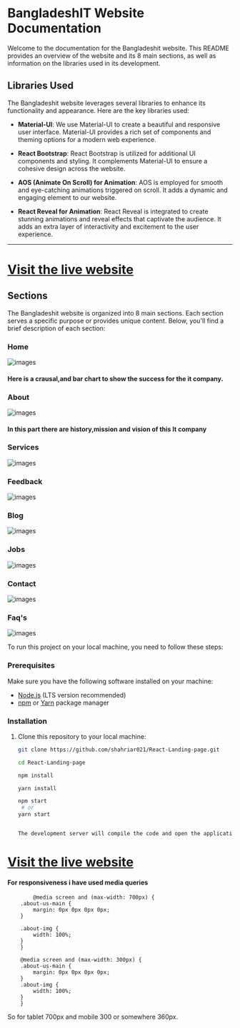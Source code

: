 # BangladeshIT Website Documentation

Welcome to the documentation for the Bangladeshit website. This README provides an overview of the website and its 8 main sections, as well as information on the libraries used in its development.

## Libraries Used

The Bangladeshit website leverages several libraries to enhance its functionality and appearance. Here are the key libraries used:

- **Material-UI**: We use Material-UI to create a beautiful and responsive user interface. Material-UI provides a rich set of components and theming options for a modern web experience.

- **React Bootstrap**: React Bootstrap is utilized for additional UI components and styling. It complements Material-UI to ensure a cohesive design across the website.

- **AOS (Animate On Scroll) for Animation**: AOS is employed for smooth and eye-catching animations triggered on scroll. It adds a dynamic and engaging element to our website.

- **React Reveal for Animation**: React Reveal is integrated to create stunning animations and reveal effects that captivate the audience. It adds an extra layer of interactivity and excitement to the user experience.
---


# [Visit the live website](https://react-landing-page-task.netlify.app/)

## Sections

The Bangladeshit website is organized into 8 main sections. Each section serves a specific purpose or provides unique content. Below, you'll find a brief description of each section:

### Home

![images](./screenshots/Screenshot1.png)

#### Here is a crausal,and bar chart to show the success for the it company.

### About

![images](./screenshots/Screenshot2.png)

#### In this part there are history,mission and vision of this It company

### Services

![images](./screenshots/Screenshot3.png)

### Feedback

![images](./screenshots/Screenshot4.png)

### Blog

![images](./screenshots/Screenshot5.png)

### Jobs

![images](./screenshots/Screenshot6.png)

### Contact

![images](./screenshots/Screenshot7.png)

### Faq's

![images](./screenshots/Screenshot8.png)

To run this project on your local machine, you need to follow these steps:

### Prerequisites

Make sure you have the following software installed on your machine:

- [Node.js](https://nodejs.org/) (LTS version recommended)
- [npm](https://www.npmjs.com/) or [Yarn](https://yarnpkg.com/) package manager

### Installation

1. Clone this repository to your local machine:

   ```bash
   git clone https://github.com/shahriar021/React-Landing-page.git

   cd React-Landing-page

   npm install

   yarn install

   npm start
    # or
   yarn start


   The development server will compile the code and open the application in your default web browser. You can access the application at http://localhost:3000.
   ```

# [Visit the live website](https://react-landing-page-task.netlify.app/)

#### For responsiveness i have used media queries 

```
        @media screen and (max-width: 700px) {
    .about-us-main {
        margin: 0px 0px 0px 0px;
    }

    .about-img {
        width: 100%;
    }
    }

    @media screen and (max-width: 300px) {
    .about-us-main {
        margin: 0px 0px 0px 0px;
    }
    .about-img {
        width: 100%;
    }
    }

```
So for tablet 700px and mobile 300 or somewhere 360px.




